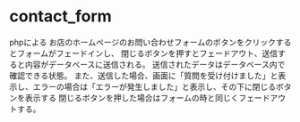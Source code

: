 # contact_form

phpによる
お店のホームページのお問い合わせフォームのボタンをクリックするとフォームがフェードインし、
閉じるボタンを押すとフェードアウト、送信すると内容がデータベースに送信される。
送信されたデータはデータベース内で確認できる状態。
また、送信した場合、画面に「質問を受け付けました」と表示し、エラーの場合は「エラーが発生しました」と表示し、その下に閉じるボタンを表示する
閉じるボタンを押した場合はフォームの時と同じくフェードアウトする。